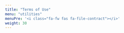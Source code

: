 ```yaml
---
title: "Terms of Use"
menu: "utilities"
menuPre: '<i class="fa-fw fas fa-file-contract"></i>'
weight: 30
---
```

